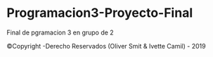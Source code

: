 # Programacion3-Proyecto-Final
Final de pgramacion 3 en grupo de 2 


©Copyright -Derecho Reservados (Oliver Smit & Ivette Camil) - 2019
